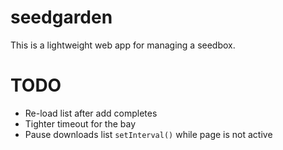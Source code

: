 # seedgarden

This is a lightweight web app for managing a seedbox.

# TODO

 * Re-load list after add completes
 * Tighter timeout for the bay
 * Pause downloads list `setInterval()` while page is not active

